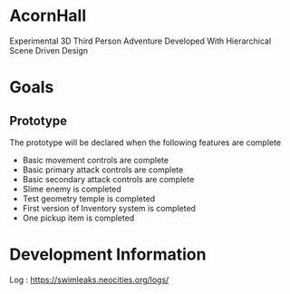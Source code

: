 # AcornHall
Experimental 3D Third Person Adventure Developed With Hierarchical Scene Driven Design

# Goals

## Prototype
The prototype will be declared when the following features are complete
- Basic movement controls are complete
- Basic primary attack controls are complete
- Basic secondary attack controls are complete
- Slime enemy is completed
- Test geometry temple is completed
- First version of Inventory system is completed
- One pickup item is completed

# Development Information

Log : https://swimleaks.neocities.org/logs/
